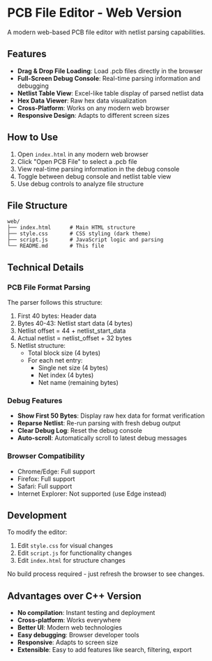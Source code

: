 # PCB File Editor - Web Version

A modern web-based PCB file editor with netlist parsing capabilities.

## Features

- **Drag & Drop File Loading**: Load .pcb files directly in the browser
- **Full-Screen Debug Console**: Real-time parsing information and debugging
- **Netlist Table View**: Excel-like table display of parsed netlist data
- **Hex Data Viewer**: Raw hex data visualization
- **Cross-Platform**: Works on any modern web browser
- **Responsive Design**: Adapts to different screen sizes

## How to Use

1. Open `index.html` in any modern web browser
2. Click "Open PCB File" to select a .pcb file
3. View real-time parsing information in the debug console
4. Toggle between debug console and netlist table view
5. Use debug controls to analyze file structure

## File Structure

```
web/
├── index.html      # Main HTML structure
├── style.css       # CSS styling (dark theme)
├── script.js       # JavaScript logic and parsing
└── README.md       # This file
```

## Technical Details

### PCB File Format Parsing

The parser follows this structure:
1. First 40 bytes: Header data
2. Bytes 40-43: Netlist start data (4 bytes)
3. Netlist offset = 44 + netlist_start_data
4. Actual netlist = netlist_offset + 32 bytes
5. Netlist structure:
   - Total block size (4 bytes)
   - For each net entry:
     - Single net size (4 bytes)
     - Net index (4 bytes)
     - Net name (remaining bytes)

### Debug Features

- **Show First 50 Bytes**: Display raw hex data for format verification
- **Reparse Netlist**: Re-run parsing with fresh debug output
- **Clear Debug Log**: Reset the debug console
- **Auto-scroll**: Automatically scroll to latest debug messages

### Browser Compatibility

- Chrome/Edge: Full support
- Firefox: Full support
- Safari: Full support
- Internet Explorer: Not supported (use Edge instead)

## Development

To modify the editor:

1. Edit `style.css` for visual changes
2. Edit `script.js` for functionality changes
3. Edit `index.html` for structure changes

No build process required - just refresh the browser to see changes.

## Advantages over C++ Version

- **No compilation**: Instant testing and deployment
- **Cross-platform**: Works everywhere
- **Better UI**: Modern web technologies
- **Easy debugging**: Browser developer tools
- **Responsive**: Adapts to screen size
- **Extensible**: Easy to add features like search, filtering, export
